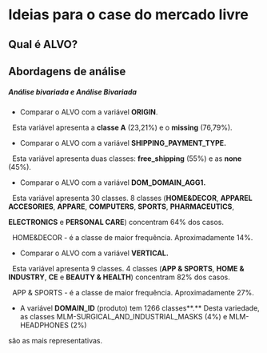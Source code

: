 # Ideias para o case do mercado livre



## Qual é ALVO?



## Abordagens de análise



##### Análise bivariada e Análise Bivariada



* Comparar o ALVO com a variável **ORIGIN**. 

&nbsp;	Esta variável apresenta a **classe A** (23,21%) e o **missing** (76,79%).



* Comparar o ALVO com a variável **SHIPPING\_PAYMENT\_TYPE.**

&nbsp;	Esta variável apresenta duas classes: **free\_shipping** (55%) e as **none** (45%). 



* Comparar o ALVO com a variável **DOM\_DOMAIN\_AGG1.**

 	Esta variável apresenta 30 classes. 8 classes (**HOME\&DECOR**, **APPAREL** **ACCESORIES**, **APPARE**, **COMPUTERS**, **SPORTS**, **PHARMACEUTICS**,

**ELECTRONICS** e **PERSONAL CARE**) concentram 64% dos casos.

&nbsp;		HOME\&DECOR - é a classe de maior frequência. Aproximadamente 14%.



* Comparar o ALVO com a variável **VERTICAL.**

 	Esta variável apresenta 9 classes. 4 classes (**APP \& SPORTS**, **HOME \& INDUSTRY**, **CE** e **BEAUTY \& HEALTH**) concentram 82% dos casos.

 		APP \& SPORTS - é a classe de maior frequência. Aproximadamente 27%.



* A variável **DOMAIN\_ID** (produto) tem 1266 classes**.** Desta variedade, as classes MLM-SURGICAL\_AND\_INDUSTRIAL\_MASKS (4%) e MLM-HEADPHONES (2%) 

são as mais representativas.



